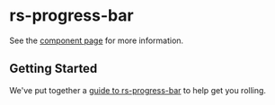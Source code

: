rs-progress-bar
================

See the [component page](http://polymerlabs.github.io/rs-progress-bar) for more information.

## Getting Started

We've put together a [guide to rs-progress-bar](http://www.polymer-project.org/docs/start/reusableelements.html) to help get you rolling.
